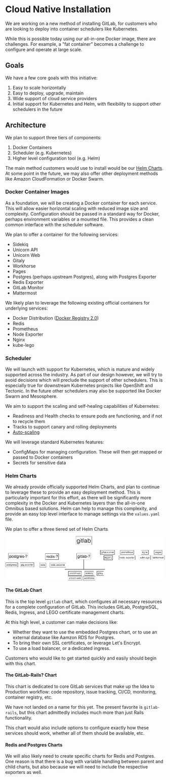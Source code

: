 # Cloud Native Installation

We are working on a new method of installing GitLab, for customers who are
looking to deploy into container schedulers like Kubernetes.

While this is possible today using our all-in-one Docker image, there are challenges.
For example, a "fat container" becomes a challenge to configure and operate at
large scale.

## Goals

We have a few core goals with this initiative:

1. Easy to scale horizontally
1. Easy to deploy, upgrade, maintain
1. Wide support of cloud service providers
1. Initial support for Kubernetes and Helm, with flexibility to support other
schedulers in the future

## Architecture

We plan to support three tiers of components:

1. Docker Containers
1. Scheduler (e.g. Kubernetes)
1. Higher level configuration tool (e.g. Helm)

The main method customers would use to install would be our [Helm Charts](https://gitlab.com/charts/charts.gitlab.io).
At some point in the future, we may also offer other deployment methods like
Amazon CloudFormation or Docker Swarm.

### Docker Container Images

As a foundation, we will be creating a Docker container for each service.
This will allow easier horizontal scaling with reduced image size and complexity.
Configuration should be passed in a standard way for Docker, perhaps environment
variables or a mounted file. This provides a clean common interface with the
scheduler software.

We plan to offer a container for the following services:

* Sidekiq
* Unicorn API
* Unicorn Web
* Gitaly
* Workhorse
* Pages
* Postgres (perhaps upstream Postgres), along with Postgres Exporter
* Redis Exporter
* GitLab Monitor
* Mattermost


We likely plan to leverage the following existing official containers for
underlying services:

* Docker Distribution ([Docker Registry 2.0](https://github.com/docker/distribution))
* Redis
* Prometheus
* Node Exporter
* Nginx
* kube-lego

### Scheduler

We will launch with support for Kubernetes, which is mature and widely supported
across the industry. As part of our design however, we will try to avoid decisions
which will preclude the support of other schedulers. This is especially true for
downstream Kubernetes projects like OpenShift and Tectonic. In the future other
schedulers may also be supported like Docker Swarm and Mesosphere.

We aim to support the scaling and self-healing capabilities of Kubernetes:
* Readiness and Health checks to ensure pods are functioning, and if not to recycle them
* Tracks to support canary and rolling deployments
* [Auto-scaling](https://kubernetes.io/docs/tasks/run-application/horizontal-pod-autoscale/)

We will leverage standard Kubernetes features:
* ConfigMaps for managing configuration. These will then get mapped or passed to
Docker containers
* Secrets for sensitive data

### Helm Charts

We already provide officially supported Helm Charts, and plan to continue to
leverage these to provide an easy deployment method. This is particularly
important for this effort, as there will be significantly more complexity in
the Docker and Kubernetes layers than the all-in-one Omnibus based solutions.
Helm can help to manage this complexity, and provide an easy top level interface
to manage settings via the `values.yaml` file.


We plan to offer a three tiered set of Helm Charts

![Helm Chart Structure](images/charts.png)

#### The GitLab Chart

This is the top level `gitlab` chart, which configures all necessary resources
for a complete configuration of GitLab. This includes GitLab, PostgreSQL, Redis,
Ingress, and LEGO certificate management charts.

At this high level, a customer can make decisions like:

* Whether they want to use the embedded Postgres chart, or to use an external
database like Aamzon RDS for Postgres.
* To bring their own SSL certificates, or leverage Let's Encrypt.
* To use a load balancer, or a dedicated ingress.

Customers who would like to get started quickly and easily should begin with this chart.

#### The GitLab-Rails? Chart

This chart is dedicated to core GitLab services that make up the Idea to
Production workflow: code repository, issue tracking, CI/CD, monitoring, container
registry, etc.

We have not landed on a name for this yet. The present favorite is `gitlab-rails`,
but this chart admittedly includes much more than just Rails functionality.

This chart would also include options to configure exactly how these services
should work, whether all of them should be available, etc.

#### Redis and Postgres Charts

We will also likely need to create specific charts for Redis and Postgres.
One reason is that there is a bug with variable handling between parent and
child charts, but also because we will need to include the respective exporters
as well.
